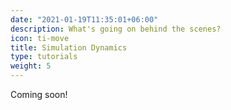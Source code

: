 ```yaml
---
date: "2021-01-19T11:35:01+06:00"
description: What's going on behind the scenes?
icon: ti-move
title: Simulation Dynamics
type: tutorials
weight: 5
---
```


Coming soon!
